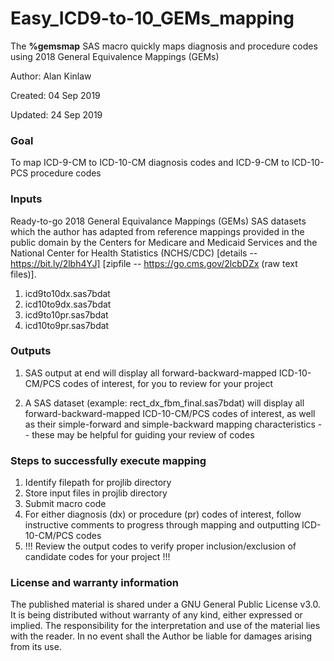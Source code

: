# Easy_ICD9-to-10_GEMs_mapping

The <b>%gemsmap</b> SAS macro quickly maps diagnosis and procedure codes using 2018 General Equivalence Mappings (GEMs)

Author: Alan Kinlaw

Created: 04 Sep 2019

Updated: 24 Sep 2019

### Goal
To map ICD-9-CM to ICD-10-CM diagnosis codes and ICD-9-CM to ICD-10-PCS procedure codes 

### Inputs
Ready-to-go 2018 General Equivalance Mappings (GEMs) SAS datasets which the author has adapted from reference mappings provided in the public domain by the Centers for Medicare and Medicaid Services and the National Center for Health Statistics (NCHS/CDC) [details -- https://bit.ly/2lbh4YJ] [zipfile -- https://go.cms.gov/2lcbDZx (raw text files)].

1. icd9to10dx.sas7bdat
2. icd10to9dx.sas7bdat
3. icd9to10pr.sas7bdat
4. icd10to9pr.sas7bdat

### Outputs

1. SAS output at end will display all forward-backward-mapped ICD-10-CM/PCS codes of interest, for you to review for your project

2. A SAS dataset (example: rect_dx_fbm_final.sas7bdat) will display all forward-backward-mapped ICD-10-CM/PCS codes of interest, as well as their simple-forward and simple-backward mapping characteristics -- these may be helpful for guiding your review of codes

### Steps to successfully execute mapping

1. Identify filepath for projlib directory 
2. Store input files in projlib directory
3. Submit macro code 
4. For either diagnosis (dx) or procedure (pr) codes of interest, follow instructive comments to progress through mapping and outputting ICD-10-CM/PCS codes
5. !!! Review the output codes to verify proper inclusion/exclusion of candidate codes for your project !!! 


 
### License and warranty information

The published material is shared under a GNU General Public License v3.0.  It is being distributed without warranty of any kind, either expressed or implied. The responsibility for the interpretation and use of the material lies with the reader. In no event shall the Author be liable for damages arising from its use.
